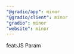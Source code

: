 ```yaml
---
"@gradio/app": minor
"@gradio/client": minor
"gradio": minor
"website": minor
---
```


feat:JS Param
